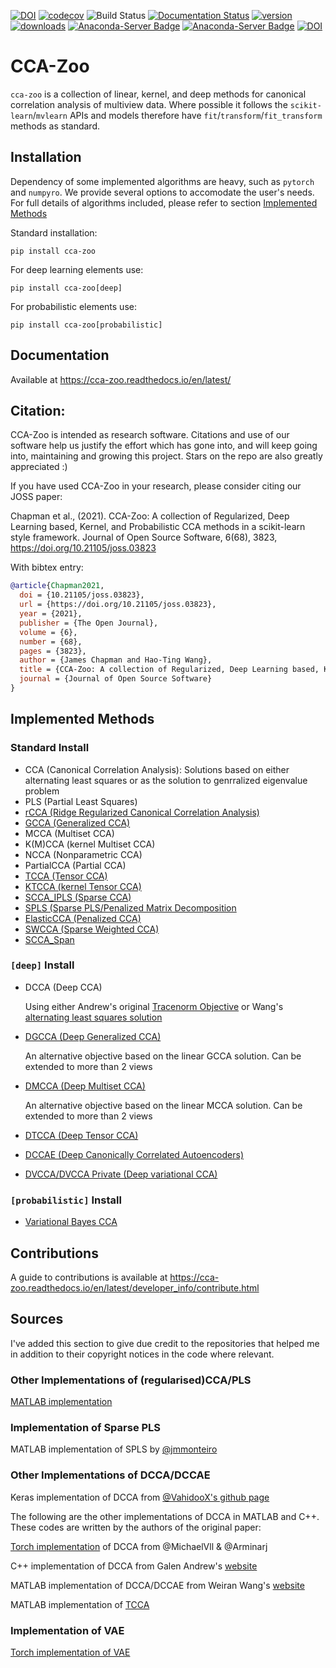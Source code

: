 [![DOI](https://zenodo.org/badge/DOI/10.5281/zenodo.5748062.svg)](https://doi.org/10.5281/zenodo.4382739)
[![codecov](https://codecov.io/gh/jameschapman19/cca_zoo/branch/main/graph/badge.svg?token=JHG9VUB0L8)](https://codecov.io/gh/jameschapman19/cca_zoo)
![Build Status](https://github.com/jameschapman19/cca_zoo/actions/workflows/python-package.yml/badge.svg)
[![Documentation Status](https://readthedocs.org/projects/cca-zoo/badge/?version=latest)](https://cca-zoo.readthedocs.io/en/latest/?badge=latest)
[![version](https://img.shields.io/pypi/v/cca-zoo)](https://pypi.org/project/cca-zoo/)
[![downloads](https://img.shields.io/pypi/dm/cca-zoo)](https://pypi.org/project/cca-zoo/)
[![Anaconda-Server Badge](https://anaconda.org/conda-forge/cca-zoo/badges/version.svg)](https://anaconda.org/conda-forge/cca-zoo)
[![Anaconda-Server Badge](https://anaconda.org/conda-forge/cca-zoo/badges/downloads.svg)](https://anaconda.org/conda-forge/cca-zoo)
[![DOI](https://joss.theoj.org/papers/10.21105/joss.03823/status.svg)](https://doi.org/10.21105/joss.03823)

# CCA-Zoo

`cca-zoo` is a collection of linear, kernel, and deep methods for canonical correlation analysis of multiview data. 
Where possible it follows the `scikit-learn`/`mvlearn` APIs and models therefore have `fit`/`transform`/`fit_transform` methods as standard.

## Installation

Dependency of some implemented algorithms are heavy, such as `pytorch` and `numpyro`. 
We provide several options to accomodate the user's needs.
For full details of algorithms included, please refer to section [Implemented Methods](#implemented-methods)

Standard installation: 

```
pip install cca-zoo
```
For deep learning elements use:
```
pip install cca-zoo[deep]
```

For probabilistic elements use:
```
pip install cca-zoo[probabilistic]
```
## Documentation
Available at https://cca-zoo.readthedocs.io/en/latest/
  
## Citation:
CCA-Zoo is intended as research software. Citations and use of our software help us justify the effort which has gone into, and will keep going into, maintaining and growing this project. Stars on the repo are also greatly appreciated :)

If you have used CCA-Zoo in your research, please consider citing our JOSS paper:

Chapman et al., (2021). CCA-Zoo: A collection of Regularized, Deep Learning based, Kernel, and Probabilistic CCA methods in a scikit-learn style framework. Journal of Open Source Software, 6(68), 3823, https://doi.org/10.21105/joss.03823

With bibtex entry:

```bibtex
@article{Chapman2021,
  doi = {10.21105/joss.03823},
  url = {https://doi.org/10.21105/joss.03823},
  year = {2021},
  publisher = {The Open Journal},
  volume = {6},
  number = {68},
  pages = {3823},
  author = {James Chapman and Hao-Ting Wang},
  title = {CCA-Zoo: A collection of Regularized, Deep Learning based, Kernel, and Probabilistic CCA methods in a scikit-learn style framework},
  journal = {Journal of Open Source Software}
}
```

## Implemented Methods

### Standard Install
- CCA (Canonical Correlation Analysis): Solutions based on either alternating least squares or as the solution to genrralized eigenvalue problem
- PLS (Partial Least Squares)
- [rCCA (Ridge Regularized Canonical Correlation Analysis)](https://www.sciencedirect.com/science/article/abs/pii/0304407676900105?via%3Dihub)
- [GCCA (Generalized CCA)](https://academic.oup.com/biomet/article-abstract/58/3/433/233349?redirectedFrom=fulltext)
- MCCA (Multiset CCA)
- K(M)CCA (kernel Multiset CCA)
- NCCA (Nonparametric CCA)
- PartialCCA (Partial CCA)
- [TCCA (Tensor CCA)](https://arxiv.org/pdf/1502.02330.pdf)
- [KTCCA (kernel Tensor CCA)](https://arxiv.org/pdf/1502.02330.pdf)
- [SCCA_IPLS (Sparse CCA)](https://onlinelibrary.wiley.com/doi/abs/10.1111/biom.13043)
- [SPLS (Sparse PLS/Penalized Matrix Decomposition](https://web.stanford.edu/~hastie/Papers/PMD_Witten.pdf)
- [ElasticCCA (Penalized CCA)](https://pubmed.ncbi.nlm.nih.gov/19689958/)
- [SWCCA (Sparse Weighted CCA)](https://arxiv.org/abs/1710.04792v1#:~:text=However%2C%20classical%20and%20sparse%20CCA%20models%20consider%20the,where%20weights%20are%20used%20for%20regularizing%20different%20samples)
- [SCCA_Span](http://akyrillidis.github.io/pubs/Conferences/cca.pdf)

### `[deep]` Install
- DCCA (Deep CCA)

  Using either Andrew's original [Tracenorm Objective](https://ttic.uchicago.edu/~klivescu/papers/andrew_icml2013.pdf) or Wang's [alternating least squares solution](https://arxiv.org/pdf/1510.02054v1.pdf)
  
- [DGCCA (Deep Generalized CCA)](https://www.aclweb.org/anthology/W19-4301.pdf)

  An alternative objective based on the linear GCCA solution. Can be extended to more than 2 views
 
- [DMCCA (Deep Multiset CCA)](https://arxiv.org/abs/1904.01775)

  An alternative objective based on the linear MCCA solution. Can be extended to more than 2 views
  
- [DTCCA (Deep Tensor CCA)](https://arxiv.org/pdf/2005.11914.pdf)
- [DCCAE (Deep Canonically Correlated Autoencoders)](http://proceedings.mlr.press/v37/wangb15.pdf)
- [DVCCA/DVCCA Private (Deep variational CCA)](https://arxiv.org/pdf/1610.03454.pdf)

### `[probabilistic]` Install
- [Variational Bayes CCA](https://ieeexplore.ieee.org/document/4182407)

## Contributions
A guide to contributions is available at https://cca-zoo.readthedocs.io/en/latest/developer_info/contribute.html

## Sources

I've added this section to give due credit to the repositories that helped me in addition to their copyright notices in
the code where relevant.

### Other Implementations of (regularised)CCA/PLS

[MATLAB implementation](https://github.com/anaston/PLS_CCA_framework)

### Implementation of Sparse PLS

MATLAB implementation of SPLS by [@jmmonteiro](https://github.com/jmmonteiro/spls)

### Other Implementations of DCCA/DCCAE

Keras implementation of DCCA from [@VahidooX's github page](https://github.com/VahidooX)

The following are the other implementations of DCCA in MATLAB and C++. These codes are written by the authors of the original paper:

[Torch implementation](https://github.com/Michaelvll/DeepCCA) of DCCA from @MichaelVll & @Arminarj

C++ implementation of DCCA from Galen Andrew's [website](https://homes.cs.washington.edu/~galen/)

MATLAB implementation of DCCA/DCCAE from Weiran Wang's [website](http://ttic.uchicago.edu/~wwang5/dccae.html)

MATLAB implementation of [TCCA](https://github.com/rciszek/mdr_tcca)

### Implementation of VAE

[Torch implementation of VAE](https://github.com/pytorch/examples/tree/master/vae)
